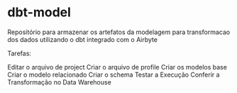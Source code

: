 # dbt-model

Repositório para armazenar os artefatos da modelagem para transformacao dos dados utilizando o dbt integrado com o Airbyte

Tarefas:

Editar o arquivo de project
Criar o arquivo de profile
Criar os modelos base 
Criar o modelo relacionado 
Criar o schema 
Testar a Execução
Conferir a Transformação no Data Warehouse